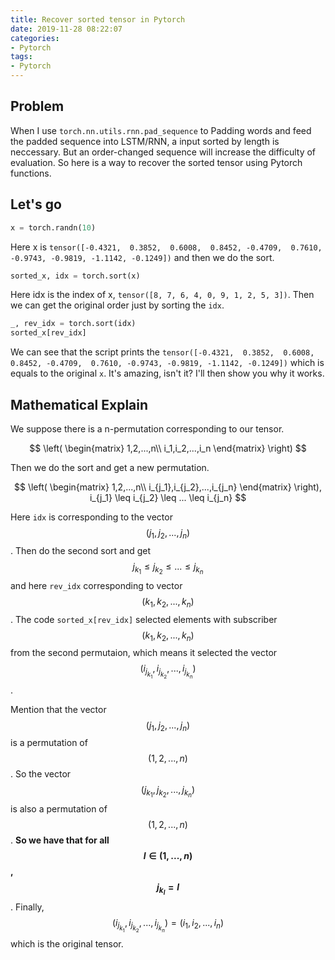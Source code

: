 ```yaml
---
title: Recover sorted tensor in Pytorch
date: 2019-11-28 08:22:07
categories:
- Pytorch
tags:
- Pytorch
---
```


## Problem

When I use `torch.nn.utils.rnn.pad_sequence` to Padding words and feed the padded sequence into LSTM/RNN, a input sorted by length is neccessary. But an order-changed sequence will increase the difficulty of evaluation. So here is a way to recover the sorted tensor using Pytorch functions.

## Let's go

``` python
x = torch.randn(10)
```

Here x is `tensor([-0.4321,  0.3852,  0.6008,  0.8452, -0.4709,  0.7610, -0.9743, -0.9819, -1.1142, -0.1249])` and then we do the sort.

``` python
sorted_x, idx = torch.sort(x)
```

Here idx is  the index of x, `tensor([8, 7, 6, 4, 0, 9, 1, 2, 5, 3])`. Then we can get the original order just by sorting the `idx`.

``` python
_, rev_idx = torch.sort(idx)
sorted_x[rev_idx]
```

We can see that the script prints the `tensor([-0.4321,  0.3852,  0.6008,  0.8452, -0.4709,  0.7610, -0.9743, -0.9819, -1.1142, -0.1249])` which is equals to the original `x`. It's amazing, isn't it? I'll then show you why it works.
<!-- more -->

## Mathematical Explain

We suppose there is a n-permutation corresponding to our tensor.

$$
\left(
\begin{matrix}
1,2,...,n\\
i_1,i_2,...,i_n
\end{matrix}
    \right)
$$

Then we do the sort and get a new permutation.

$$
\left(
\begin{matrix}
1,2,...,n\\
i_{j_1},i_{j_2},...,i_{j_n}
\end{matrix}
    \right), i_{j_1} \leq i_{j_2} \leq ... \leq i_{j_n}
$$

Here `idx` is corresponding to the vector $$(j_1,j_2,...,j_n)$$. Then do the second sort and get $$j_{k_1} \leq j_{k_2} \leq ... \leq j_{k_n}$$ and here `rev_idx` corresponding to vector $$(k_1,k_2,...,k_n)$$. The code `sorted_x[rev_idx]` selected elements with subscriber $$(k_1,k_2,...,k_n)$$ from the second permutaion, which means it selected the vector $$(i_{j_{k_1}}, i_{j_{k_2}},...,i_{j_{k_n}})$$.

Mention that the vector $$(j_1, j_2,...,j_n)$$ is a permutation of $$(1,2,...,n)$$. So the vector $$(j_{k_1}, j_{k_2},...,j_{k_n})$$ is also a permutation of $$(1,2,...,n)$$. **So we have that for all $$l\in (1,...,n)$$,$$j_{k_l} = l$$**. Finally, $$(i_{j_{k_1}}, i_{j_{k_2}},...,i_{j_{k_n}}) = (i_1, i_2,...,i_n)$$ which is the original tensor.
